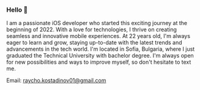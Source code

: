 ### Hello 👋

<!--
**Raycho01/Raycho01** is a ✨ _special_ ✨ repository because its `README.md` (this file) appears on your GitHub profile.

Here are some ideas to get you started:

- 🔭 I’m currently working on ...
- 🌱 I’m currently learning ...
- 👯 I’m looking to collaborate on ...
- 🤔 I’m looking for help with ...
- 💬 Ask me about ...
- 📫 How to reach me: ...
- 😄 Pronouns: ...
- ⚡ Fun fact: ...
-->

I am a passionate iOS developer who started this exciting journey at the beginning of 2022. With a love for technologies, I thrive on creating seamless and innovative mobile experiences. At 22 years old, I'm always eager to learn and grow, staying up-to-date with the latest trends and advancements in the tech world. I'm located in Sofia, Bulgaria, where I just graduated the Technical University with bachelor degree. I'm always open for new possibilities and ways to improve myself, so don't hesitate to text me.

Email: raycho.kostadinov01@gmail.com

